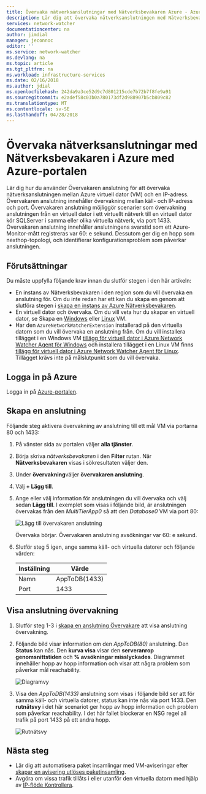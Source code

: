 ```yaml
---
title: Övervaka nätverksanslutningar med Nätverksbevakaren Azure - Azure-portalen | Microsoft Docs
description: Lär dig att övervaka nätverksanslutningen med Nätverksbevakaren i Azure med Azure-portalen.
services: network-watcher
documentationcenter: na
author: jimdial
manager: jeconnoc
editor: ''
ms.service: network-watcher
ms.devlang: na
ms.topic: article
ms.tgt_pltfrm: na
ms.workload: infrastructure-services
ms.date: 02/16/2018
ms.author: jdial
ms.openlocfilehash: 242da9a3ce52d9c7d801215cde7b72b7f8fe9a91
ms.sourcegitcommit: e2adef58c03b0a780173df2d988907b5cb809c82
ms.translationtype: MT
ms.contentlocale: sv-SE
ms.lasthandoff: 04/28/2018
---
```

# <a name="monitor-network-connections-with-azure-network-watcher-using-the-azure-portal"></a>Övervaka nätverksanslutningar med Nätverksbevakaren i Azure med Azure-portalen

Lär dig hur du använder Övervakaren anslutning för att övervaka nätverksanslutningen mellan Azure virtuell dator (VM) och en IP-adress. Övervakaren anslutning innehåller övervakning mellan käll- och IP-adress och port. Övervakaren anslutning möjliggör scenarier som övervakning anslutningen från en virtuell dator i ett virtuellt nätverk till en virtuell dator kör SQLServer i samma eller olika virtuella nätverk, via port 1433. Övervakaren anslutning innehåller anslutningens svarstid som ett Azure-Monitor-mått registreras var 60: e sekund. Dessutom ger dig en hopp som nexthop-topologi, och identifierar konfigurationsproblem som påverkar anslutningen.

## <a name="prerequisites"></a>Förutsättningar

Du måste uppfylla följande krav innan du slutför stegen i den här artikeln:

* En instans av Nätverksbevakaren i den region som du vill övervaka en anslutning för. Om du inte redan har ett kan du skapa en genom att slutföra stegen i [skapa en instans av Azure Nätverksbevakaren](network-watcher-create.md).
* En virtuell dator och övervaka. Om du vill veta hur du skapar en virtuell dator, se Skapa en [Windows](../virtual-machines/windows/quick-create-portal.md?toc=%2fazure%2fnetwork-watcher%2ftoc.json) eller [Linux](../virtual-machines/linux/quick-create-portal.md?toc=%2fazure%2fnetwork-watcher%2ftoc.json) VM.
* Har den `AzureNetworkWatcherExtension` installerad på den virtuella datorn som du vill övervaka en anslutning från. Om du vill installera tillägget i en Windows VM [tillägg för virtuell dator i Azure Network Watcher Agent för Windows](../virtual-machines/windows/extensions-nwa.md?toc=%2fazure%2fnetwork-watcher%2ftoc.json) och installera tillägget i en Linux VM finns [tillägg för virtuell dator i Azure Network Watcher Agent för Linux](../virtual-machines/linux/extensions-nwa.md?toc=%2fazure%2fnetwork-watcher%2ftoc.json). Tillägget krävs inte på målslutpunkt som du vill övervaka.

## <a name="sign-in-to-azure"></a>Logga in på Azure 

Logga in på [Azure-portalen](http://portal.azure.com).

## <a name="create-a-connection-monitor"></a>Skapa en anslutning

Följande steg aktivera övervakning av anslutning till ett mål VM via portarna 80 och 1433:

1. På vänster sida av portalen väljer **alla tjänster**.
2. Börja skriva *nätverksbevakaren* i den **Filter** rutan. När **Nätverksbevakaren** visas i sökresultaten väljer den.
3. Under **övervakning**väljer **övervakaren anslutning**.
4. Välj **+ Lägg till**.
5. Ange eller välj information för anslutningen du vill övervaka och välj sedan **Lägg till**. I exemplet som visas i följande bild, är anslutningen övervakas från den *MultiTierApp0* så att den *Database0* VM via port 80:

    ![Lägg till övervakaren anslutning](./media/connection-monitor/add-connection-monitor.png)

    Övervaka börjar. Övervakaren anslutning avsökningar var 60: e sekund.
6. Slutför steg 5 igen, ange samma käll- och virtuella datorer och följande värden:
    
    |Inställning  |Värde          |
    |---------|---------      |
    |Namn     | AppToDB(1433) |
    |Port     | 1433          |

## <a name="view-connection-monitoring"></a>Visa anslutning övervakning

1. Slutför steg 1-3 i [skapa en anslutning Övervakare](#create-a-connection-monitor) att visa anslutning övervakning.
2. Följande bild visar information om den *AppToDB(80)* anslutning. Den **Status** kan nås. Den **kurva visa** visar den **serveranrop genomsnittstiden** och **% avsökningar misslyckades**. Diagrammet innehåller hopp av hopp information och visar att några problem som påverkar mål reachability.

    ![Diagramvy](./media/connection-monitor/view-graph.png)

3. Visa den *AppToDB(1433)* anslutning som visas i följande bild ser att för samma käll- och virtuella datorer, status kan inte nås via port 1433. Den **rutnätsvy** i det här scenariot ger hopp av hopp information och problem som påverkar reachability. I det här fallet blockerar en NSG regel all trafik på port 1433 på ett andra hopp.

    ![Rutnätsvy](./media/connection-monitor/view-grid.png)

## <a name="next-steps"></a>Nästa steg

- Lär dig att automatisera paket insamlingar med VM-aviseringar efter [skapar en avisering utlöses paketinsamling](network-watcher-alert-triggered-packet-capture.md).
- Avgöra om vissa trafik tillåts i eller utanför den virtuella datorn med hjälp av [IP-flöde Kontrollera](diagnose-vm-network-traffic-filtering-problem.md).